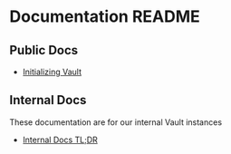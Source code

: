 # Documentation README

## Public Docs

* [Initializing Vault](init-vault.md)

## Internal Docs

These documentation are for our internal Vault instances

* [Internal Docs TL;DR](internal/README.md)
